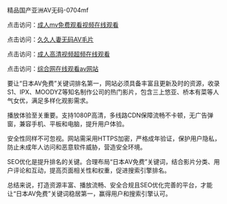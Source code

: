 精品国产亚洲AV无码-0704mf

点击访问：<a href="https://vassv.pages.dev/">成人mv免费观看视频在线观看</a>

点击访问：<a href="https://gsd-agv.pages.dev/">久久人妻无码AⅤ毛片</a>

点击访问：<a href="https://gda-c7m.pages.dev/">成人高清视频超频在线观看</a>

点击访问：<a href="https://tfda.pages.dev/">综合网在线观看av网站</a>


要让“日本AV免费”关键词排名第一，网站必须具备丰富且更新及时的资源，收录S1、IPX、MOODYZ等知名制作公司的热门影片，包含三上悠亚、桥本有菜等人气女优，满足多样化观影需求。

播放体验至关重要。支持1080P高清，多线路CDN保障流畅不卡顿，无广告弹窗，兼容手机、平板和电脑，提升用户体验。

安全性同样不可忽视。网站需采用HTTPS加密，严格成年验证，保护用户隐私，防止未成年人访问和恶意软件威胁，营造安全环境。

SEO优化是提升排名的关键。合理布局“日本AV免费”关键词，结合影片分类、用户评论和互动，提高页面相关性和权重，促进搜索引擎排名。

总结来说，打造资源丰富、播放流畅、安全合规且SEO优化完善的平台，才能让“日本AV免费”关键词稳居第一，赢得用户和搜索引擎认可。

<span style="display:none;">[Canonical link](https://github.com/dd20250704/dd13 ）</span>
